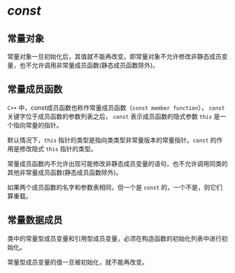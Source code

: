 # ***const***

## 常量对象

常量对象一旦初始化后，其值就不能再改变。即常量对象不允许修改非静态成员变量，也不允许调用非常量成员函数(静态成员函数除外)。

## 常量成员函数

`C++`  中，const成员函数也称作常量成员函数（`const member function`）， `const` 关键字位于成员函数的参数列表之后， `const` 表示成员函数的隐式参数 `this` 是一个指向常量的指针。

默认情况下，`this` 指针的类型是指向类类型非常量版本的常量指针。`const` 的作用是修改隐式 `this` 指针的类型。

常量成员函数内不允许出现可能修改非静态成员变量的语句，也不允许调用同类的其他非常量成员函数(静态成员函数除外)。

如果两个成员函数的名字和参数表相同，但一个是 `const` 的，一个不是，则它们算重载。

## 常量数据成员

类中的常量型成员变量和引用型成员变量，必须在构造函数的初始化列表中进行初始化。

常量型成员变量的值一旦被初始化，就不能再改变。